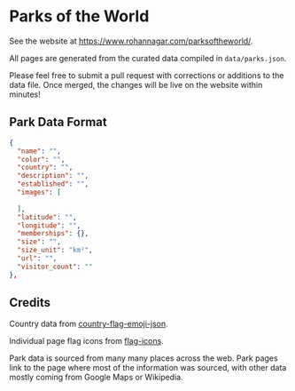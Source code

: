 # Parks of the World

See the website at https://www.rohannagar.com/parksoftheworld/.

All pages are generated from the curated data compiled in `data/parks.json`.

Please feel free to submit a pull request with corrections or additions to the data file.
Once merged, the changes will be live on the website within minutes!

## Park Data Format

```json
{
  "name": "",
  "color": "",
  "country": "",
  "description": "",
  "established": "",
  "images": [
    
  ],
  "latitude": "",
  "longitude": "",
  "memberships": {},
  "size": "",
  "size_unit": "km²",
  "url": "",
  "visitor_count": ""
},
```

## Credits

Country data from [country-flag-emoji-json](https://github.com/risan/country-flag-emoji-json).

Individual page flag icons from [flag-icons](https://github.com/lipis/flag-icons).

Park data is sourced from many many places across the web. Park pages link to the page where
most of the information was sourced, with other data mostly coming from Google Maps or Wikipedia.
